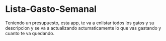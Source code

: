 # Lista-Gasto-Semanal

Teniendo un presupuesto, esta app, te va a enlistar todos los gatos y su descripcion y se va a actualizando actumaticamente lo que vas gastando y cuanto te va quedando.
